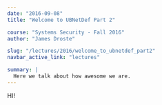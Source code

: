 ```yaml
---
date: "2016-09-08"
title: "Welcome to UBNetDef Part 2"

course: "Systems Security - Fall 2016"
author: "James Droste"

slug: "/lectures/2016/welcome_to_ubnetdef_part2"
navbar_active_link: "lectures"

summary: |
  Here we talk about how awesome we are.
---
```


HI!